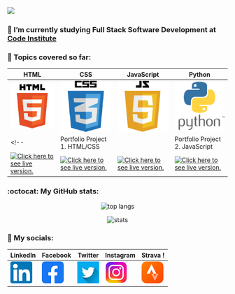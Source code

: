 [![](/assets/project_images/logo.gif)](https://github.com/Inc21)



### 🌱 I’m currently studying Full Stack Software Development at [Code Institute](https://codeinstitute.net/ie/) 


### :book: Topics covered so far:
| HTML | CSS | JavaScript | Python |
|---|---|---|---|
| ![](/assets/project_images/html5.png) | ![](/assets/project_images/css3.png) | ![](/assets/project_images/JavaScript5.png) | ![](/assets/project_images/Python.png)
<!-- | Portfolio Project 1. HTML/CSS | | Portfolio Project 2. JavaScript | Portfolio Project 3. Python |
| [![Click here to see live version.](/assets/project_images/Blarney_3.png)](https://inc21.github.io/blarney_cc_pp1/) | [![Click here to see live version.](/assets/project_images/laptop.png)](https://inc21.github.io/blarney_cc_pp1/) | [![Click here to see live version.](/assets/project_images/3-devices-black.png)](https://inc21.github.io/tic-tac-toe-pp2/index.html) |  [![Click here to see live version.](/assets/project_images/desktop%20.png)](https://python-quiz-game-pp3.herokuapp.com/) | -->

<!-- <a  href="https://inc21.github.io/blarney_cc_pp1/" rel="some text">![Foo](/assets/project_images/Blarney_3.png)</a> -->


### :octocat: My GitHub stats:
<p align="center">
  <img width="" height="" src="https://github-readme-stats.vercel.app/api/top-langs/?username=Inc21&layout=compact" alt="top langs">
</p>


<p align="center">
  <img width="" height="" src="https://github-readme-stats.vercel.app/api?username=Inc21&show_icons=true&theme=transparent"  alt="stats">
</p>


### :envelope_with_arrow: My socials:
<div align="center"> 

| LinkedIn | Facebook | Twitter | Instagram | Strava !
|---|---|---|---|---|
| [![](/assets/project_images/in_logo.png)](https://www.linkedin.com/jobs/collections/recommended/?currentJobId=3362844335/) | [![](/assets/project_images/fb_logo.png)](https://www.facebook.com/ind.rek.5) | [![](/assets/project_images/twitter_logo.jpeg)](https://twitter.com/intc21) | [![](/assets/project_images/instagram_logo.png)](https://www.instagram.com/intc21/) | [![](/assets/project_images/strava_logo.png)](https://www.strava.com/athletes/2362084) |
</div>

 


<!--
Here are some ideas to get you started:

- 🔭 I’m currently working on ...

- 👯 I’m looking to collaborate on ...
- 🤔 I’m looking for help with ...
- 💬 Ask me about ...
- 📫 How to reach me: ...
- 😄 Pronouns: ...
- ⚡ Fun fact: ...
- 📫 

-->
